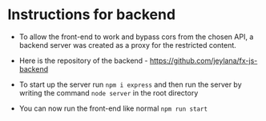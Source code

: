 # Instructions for backend

- To allow the front-end to work and bypass cors from the chosen API, a backend server was created as a proxy for the restricted content.

- Here is the repository of the backend - https://github.com/jeylana/fx-js-backend

- To start up the server run `npm i express` and then run the server by writing the command `node server` in the root directory

- You can now run the front-end like normal `npm run start`
